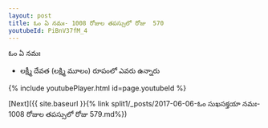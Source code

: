```yaml
---
layout: post
title: ఓం ఏ నమః- 1008 రోజుల తపస్సులో రోజు  570
youtubeId: PiBnV37fM_4
---
```

 
 
 ఓం ఏ నమః  
 
 -  లక్ష్మీ దేవత (లక్ష్మి మూలం) రూపంలో ఎవరు ఉన్నారు 
 
  
 
  
 
 
 
 
 
 


{% include youtubePlayer.html id=page.youtubeId %}
 
[Next]({{ site.baseurl }}{% link  split1/_posts/2017-06-06-ఓం సుఖసక్తయా నమః- 1008 రోజుల తపస్సులో రోజు  579.md%})
 
